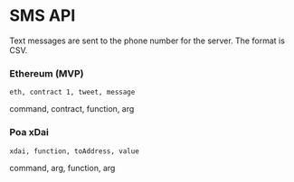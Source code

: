 # SMS API

Text messages are sent to the phone number for the server. The format is CSV.

### Ethereum (MVP)

`eth, contract 1, tweet, message`

command, contract, function, arg

### Poa xDai

`xdai, function, toAddress, value`

command, arg, function, arg
